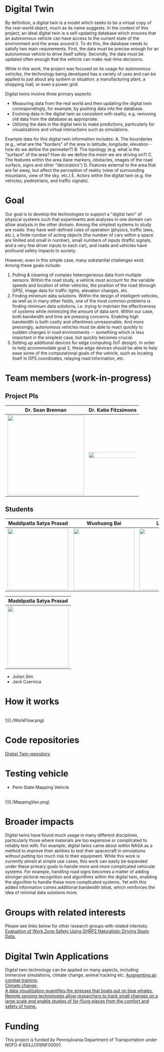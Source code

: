 # Digital Twin 
By definition, a digital twin is a model which seeks to be a virtual copy of the real-world object, much as its name suggests. In the context of this project, an ideal digital twin is a self-updating database which ensures that an autonomous vehicle can have access to the current state of the environment and the areas around it. To do this, the database needs to satisfy two main requirements. First, the data must be precise enough for an autonomous vehicle to drive itself safely. Secondly, the data must be updated often enough that the vehicle can make real-time decisions. 

While in this work, the project was focused on its usage for autonomous vehicles, the technology being developed has a variety of uses and can be applied to just about any system or situation: a manufacturing plant, a shopping mall, or even a power grid.


Digital twins involve three primary aspects:

- Measuring data from the real world and then updating the digital twin correspondingly, for example, by pushing data into the database.
- Evolving data in the digital twin as consistent with reality, e.g. removing old data from the database as appropriate.
- Utilizing the data in the digital twin to make predictions, particularly for visualizations and virtual interactions such as simulations.

Example data for this digital twin information includes: A. The boundaries (e.g., what are the "borders" of the area in latitude, longitude, elevation - how do we define the perimeter?) B. The topology (e.g. what is the "surface" of the area? How do we define the mesh we are driving on?) C. The features within the area (lane markers, obstacles, images of the road surface, signs and other "decorators") D. Features external to the area that are far away, but affect the perception of reality (view of surrounding mountains, view of the sky, etc.) E. Actors within the digital twin (e.g. the vehicles, pedestrians, and traffic signals).

# Goal

Our goal is to develop the technologies to support a "digital twin" of physical systems such that experiments and analyses in one domain can allow analysis in the other domain. Among the simplest systems to study are roads: they have well-defined rules of operation (physics, traffic laws, etc.), a finite number of acting objects (the number of cars within a space are limited and small in number), small numbers of inputs (traffic signals, and a very few driver inputs to each car), and roads and vehicles have profound safety impacts to society. 

However, even in this simple case, many substantial challenges exist. Among these goals include: 

 1. Pulling & cleaning of complex heterogeneous data from multiple sensors. Within the road study, a vehicle must account for the variable speeds and location of other vehicles, the position of the road (through GPS), image data for traffic lights, elevation changes, etc.
 2. Finding minimum data solutions. Within the design of intelligent vehicles, as well as in many other fields, one of the most common problems is finding minimum data solutions, i.e. trying to maintain the effectiveness of systems while minimizing the amount of data sent. Within our case, both bandwidth and time are pressing concerns. Enabling high bandwidth is both costly and oftentimes unreasonable. And more pressingly, autonomous vehicles must be able to react quickly to sudden changes in road environments -- something which is less important in the simplest case, but quickly becomes crucial.
 3. Setting up additional devices for edge computing (IoT design). In order to help accommodate goal 2, these edge devices should be able to help ease some of the computational goals of the vehicle, such as locating itself in GPS coordinates, relaying road information, etc.

# Team members (work-in-progress)
 
  ## Project PIs
  


  Dr. Sean Brennan         |  Dr. Katie Fitzsimons 
:-------------------------:|:-------------------------:
<img src="https://github.com/ForgetfulDatabases/ForgetfulDatabases.github.io/blob/main/assets/images/brennan-sean_2017.jpg?raw=true" height = "260" width= "250">  |  <img src="https://user-images.githubusercontent.com/66030812/148872471-088bf3ee-8256-45b1-836e-6d51d16c8586.jpg?raw=true" style="width: 200%">

 


   ## Students

 Maddipatla Satya Prasad   |  Wushuang Bai             | Liming Gao                | Xinyu Cao
:-------------------------:|:-------------------------:|:-------------------------:|:-------------------------:
<img src ="https://user-images.githubusercontent.com/66030812/148874623-e1d5d245-d73a-4627-84d4-d3e6ebe4a59a.jpg?raw=true" height = "200" width= "200">  | <img src="https://user-images.githubusercontent.com/66030812/148874647-b4cdc4b8-b89f-4a1f-84ee-668c88bc0c23.jpg?raw=true" height = "200" width= "200"> | <img src="https://user-images.githubusercontent.com/66030812/148875266-8b5677b8-01df-46fd-8fbd-e02e0ea36858.jpg?raw=true" height = "200" width= "200"> |  <img src="https://user-images.githubusercontent.com/66030812/148875578-b771c5a6-ba7f-4ed7-be9f-0eea22f8b732.jpg?raw=true" height = "200" width= "200">


Maddipatla Satya Prasad    |
:-------------------------:|
<img src="https://user-images.githubusercontent.com/66030812/148875815-0ac99750-eeb3-4379-b84d-380cca94d872.jpg?raw=true" height = "200" width= "200">|

 - Julian Sim
 - Jack Csernica

# How it works
<br>
![](./WorkFlow.png)

# Code repositories
[Digital Twin repository](https://github.com/ivsg-psu/Databases_Projects_DigitalTwin/wiki)

# Testing vehicle
- Penn State Mapping Vehicle
<br>
![](./MappingVan.png)

# Broader impacts
Digital twins have found much usage in many different disciplines, particularly those where materials are too expensive or complicated to reliably test with. For example, digital twins came about within NASA as a method to improve their abilities to test their spacecraft in simulations without putting too much risk to their equipment. While this work is currently aimed at simple use cases, this work can easily be expanded under these primary goals to handle more and more complicated vehicular systems. For example, handling road signs becomes a matter of adding stronger pictoral recognition and algorithms within the digital twin, enabling the algorithm to handle these more complicated systems. Yet with this added information comes additional bandwidth bloat, which reinforces the idea of minimal data solutions more.

# Groups with related interests
Please see links below for other research groups with related interests:
<br>
[Evaluation of Work Zone Safety Using SHRP2 Naturalistic Driving Study Data.](https://intrans.iastate.edu/research/in-progress/evaluation-of-work-zone-safety-using-shrp2-naturalistic-driving-study-data/)

# Digital Twin Applications
Digital twin technology can be applied on many aspects, including Immersive simulations, climate change, animal tracking etc.
[Augmenting air combat training.](https://www.asme.org/topics-resources/content/augmenting-air-combat-training)
<br>
[Climate change.](https://www.asme.org/topics-resources/content/a-digital-twin-for-mother-earth)
<br>
[A data visualization quantifies the stresses that boats put on blue whales.](https://www.americanscientist.org/article/giants-in-traffic)
<br>
[Remote sensing technologies allow researchers to track small changes on a large scale and enable studies of far-flung places from the comfort and safety of home.](https://www.americanscientist.org/article/the-shift-to-a-birds-eye-view)

# Funding
This project is funded by Pennsylvania Department of Transportation under NOFO # 693JJ319NF00001.
